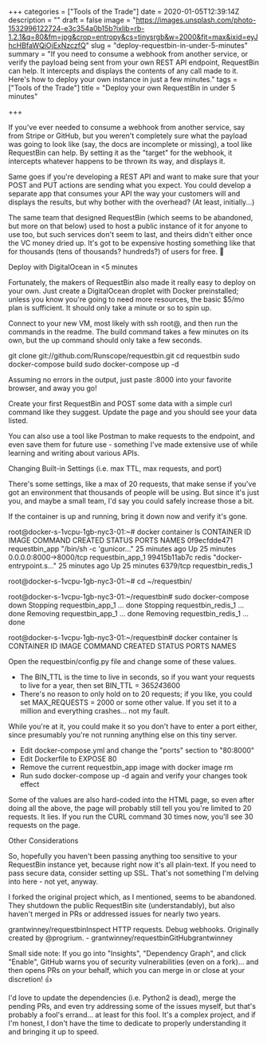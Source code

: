 +++
categories = ["Tools of the Trade"]
date = 2020-01-05T12:39:14Z
description = ""
draft = false
image = "https://images.unsplash.com/photo-1532996122724-e3c354a0b15b?ixlib=rb-1.2.1&q=80&fm=jpg&crop=entropy&cs=tinysrgb&w=2000&fit=max&ixid=eyJhcHBfaWQiOjExNzczfQ"
slug = "deploy-requestbin-in-under-5-minutes"
summary = "If you need to consume a webhook from another service, or verify the payload being sent from your own REST API endpoint, RequestBin can help. It intercepts and displays the contents of any call made to it. Here's how to deploy your own instance in just a few minutes."
tags = ["Tools of the Trade"]
title = "Deploy your own RequestBin in under 5 minutes"

+++


If you've ever needed to consume a webhook from another service, say from Stripe or GitHub, but you weren't completely sure what the payload was going to look like (say, the docs are incomplete or missing), a tool like RequestBin can help. By setting it as the "target" for the webhook, it intercepts whatever happens to be thrown its way, and displays it.

Same goes if you're developing a REST API and want to make sure that your POST and PUT actions are sending what you expect. You could develop a separate app that consumes your API the way your customers will and displays the results, but why bother with the overhead? (At least, initially...)

The same team that designed RequestBin (which seems to be abandoned, but more on that below) used to host a public instance of it for anyone to use too, but such services don't seem to last, and theirs didn't either once the VC money dried up. It's got to be expensive hosting something like that for thousands (tens of thousands? hundreds?) of users for free. 💸


Deploy with DigitalOcean in <5 minutes

Fortunately, the makers of RequestBin also made it really easy to deploy on your own. Just create a DigitalOcean droplet with Docker preinstalled; unless you know you're going to need more resources, the basic $5/mo plan is sufficient. It should only take a minute or so to spin up.

Connect to your new VM, most likely with ssh root@<your-droplet-ip-address>, and then run the commands in the readme. The build command takes a few minutes on its own, but the up command should only take a few seconds.

git clone git://github.com/Runscope/requestbin.git
cd requestbin
sudo docker-compose build
sudo docker-compose up -d

Assuming no errors in the output, just paste <your-droplet-ip-address>:8000 into your favorite browser, and away you go!

Create your first RequestBin and POST some data with a simple curl command like they suggest. Update the page and you should see your data listed.

You can also use a tool like Postman to make requests to the endpoint, and even save them for future use - something I've made extensive use of while learning and writing about various APIs.


Changing Built-in Settings (i.e. max TTL, max requests, and port)

There's some settings, like a max of 20 requests, that make sense if you've got an environment that thousands of people will be using. But since it's just you, and maybe a small team, I'd say you could safely increase those a bit.

If the container is up and running, bring it down now and verify it's gone.

root@docker-s-1vcpu-1gb-nyc3-01:~# docker container ls
CONTAINER ID        IMAGE               COMMAND                  CREATED             STATUS              PORTS                    NAMES
0f9ecfdde471        requestbin_app      "/bin/sh -c 'gunicor…"   25 minutes ago      Up 25 minutes       0.0.0.0:8000->8000/tcp   requestbin_app_1
99415b11ab7c        redis               "docker-entrypoint.s…"   25 minutes ago      Up 25 minutes       6379/tcp                 requestbin_redis_1

root@docker-s-1vcpu-1gb-nyc3-01:~# cd ~/requestbin/

root@docker-s-1vcpu-1gb-nyc3-01:~/requestbin# sudo docker-compose down
Stopping requestbin_app_1   ... done
Stopping requestbin_redis_1 ... done
Removing requestbin_app_1   ... done
Removing requestbin_redis_1 ... done

root@docker-s-1vcpu-1gb-nyc3-01:~/requestbin# docker container ls
CONTAINER ID        IMAGE               COMMAND             CREATED             STATUS              PORTS               NAMES

Open the requestbin/config.py file and change some of these values.

 * The BIN_TTL is the time to live in seconds, so if you want your requests to live for a year, then set BIN_TTL = 365*24*3600
 * There's no reason to only hold on to 20 requests; if you like, you could set MAX_REQUESTS = 2000 or some other value. If you set it to a million and everything crashes... not my fault.

While you're at it, you could make it so you don't have to enter a port either, since presumably you're not running anything else on this tiny server.

 * Edit docker-compose.yml and change the "ports" section to "80:8000"
 * Edit Dockerfile to EXPOSE 80
 * Remove the current requestbin_app image with docker image rm
 * Run sudo docker-compose up -d again and verify your changes took effect

Some of the values are also hard-coded into the HTML page, so even after doing all the above, the page will probably still tell you you're limited to 20 requests. It lies. If you run the CURL command 30 times now, you'll see 30 requests on the page.


Other Considerations

So, hopefully you haven't been passing anything too sensitive to your RequestBin instance yet, because right now it's all plain-text. If you need to pass secure data, consider setting up SSL. That's not something I'm delving into here - not yet, anyway.

I forked the original project which, as I mentioned, seems to be abandoned. They shutdown the public RequestBin site (understandably), but also haven't merged in PRs or addressed issues for nearly two years.

grantwinney/requestbinInspect HTTP requests. Debug webhooks. Originally created by @progrium. - grantwinney/requestbinGitHubgrantwinney

Small side note: If you go into "Insights", "Dependency Graph", and click "Enable", GitHub warns you of security vulnerabilities (even on a fork)... and then opens PRs on your behalf, which you can merge in or close at your discretion! 👍

I'd love to update the dependencies (i.e. Python2 is dead), merge the pending PRs, and even try addressing some of the issues myself, but that's probably a fool's errand... at least for this fool. It's a complex project, and if I'm honest, I don't have the time to dedicate to properly understanding it and bringing it up to speed.